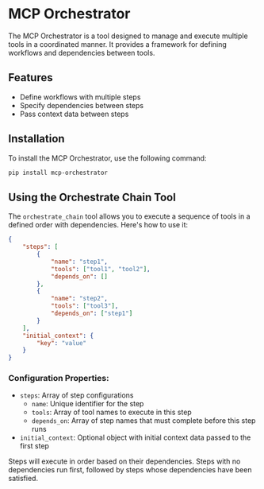 # MCP Orchestrator

The MCP Orchestrator is a tool designed to manage and execute multiple tools in a coordinated manner. It provides a framework for defining workflows and dependencies between tools.

## Features

- Define workflows with multiple steps
- Specify dependencies between steps
- Pass context data between steps

## Installation

To install the MCP Orchestrator, use the following command:

```bash
pip install mcp-orchestrator
```

## Using the Orchestrate Chain Tool

The `orchestrate_chain` tool allows you to execute a sequence of tools in a defined order with dependencies. Here's how to use it:

```json
{
    "steps": [
        {
            "name": "step1",
            "tools": ["tool1", "tool2"],
            "depends_on": []
        },
        {
            "name": "step2",
            "tools": ["tool3"],
            "depends_on": ["step1"]
        }
    ],
    "initial_context": {
        "key": "value"
    }
}
```

### Configuration Properties:

- `steps`: Array of step configurations
  - `name`: Unique identifier for the step
  - `tools`: Array of tool names to execute in this step
  - `depends_on`: Array of step names that must complete before this step runs
- `initial_context`: Optional object with initial context data passed to the first step

Steps will execute in order based on their dependencies. Steps with no dependencies run first, followed by steps whose dependencies have been satisfied.